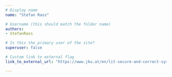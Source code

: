 ```yaml
---
# Display name
name: "Stefan Rass"

# Username (this should match the folder name)
authors:
- StefanRass

# Is this the primary user of the site?
superuser: false

# Custom link to external flag
link_to_external_url: "https://www.jku.at/en/lit-secure-and-correct-systems-lab/secure-systems-group/team/stefan-rass/"

---
```

